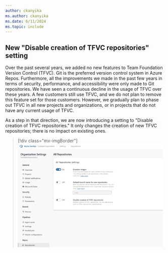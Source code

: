 ```yaml
---
author: ckanyika
ms.author: ckanyika
ms.date: 6/11/2024
ms.topic: include
---
```


## New "Disable creation of TFVC repositories" setting

Over the past several years, we added no new features to Team Foundation Version Control (TFVC). Git is the preferred version control system in Azure Repos. Furthermore, all the improvements we made in the past few years in terms of security, performance, and accessibility were only made to Git repositories. We have seen a continuous decline in the usage of TFVC over these years. A few customers still use TFVC, and we do not plan to remove this feature set for those customers. However, we gradually plan to phase out TFVC in all new projects and organizations, or in projects that do not have any current usage of TFVC.

As a step in that direction, we are now introducing a setting to "Disable creation of TFVC repositories." It only changes the creation of new TFVC repositories; there is no impact on existing ones.

> [!div class="mx-imgBorder"]
> ![Gif to demo Disable creation of TFVC repositories.](../../media/240-repos-01.gif "gif to Disable creation of TFVC repositories")